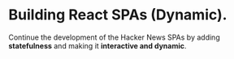 # Building React SPAs (Dynamic).
 
Continue the development of the Hacker News SPAs by adding __statefulness__ and making it __interactive and dynamic__.
